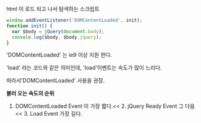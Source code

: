 html 이 로드 되고 나서 탐색하는 스크립트

```javascript
window.addEventListener('DOMContentLoaded', init);
function init() {
  var $body = jQuery(document.body);
  console.log($body, $body.jquery);
}

```

'DOMContentLoaded' 는 ie9 이상 지원 한다.

'load' 라는 코드와 같은 의미인데, 'load'이벤트는 속도가 많이 느리다.

따라서'DOMContentLoaded' 사용을 권장.

**불러 오는 속도의 순위**

1. DOMContentLoaded Event 이 가장 짧다.<< 2. jQuery Ready Event 그 다음 << 3. Load Event 가장 길다.
